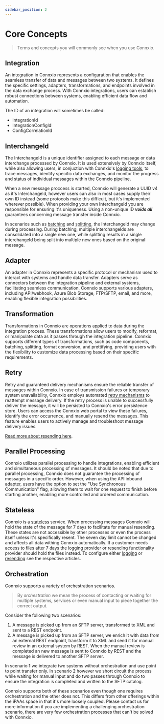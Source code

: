 ```yaml
---
sidebar_position: 2
---
```


# Core Concepts
> Terms and concepts you will commonly see when you use Connxio.

## Integration

An integration in Connxio represents a configuration that enables the seamless transfer of data and messages between two systems. It defines the specific settings, adapters, transformations, and endpoints involved in the data exchange process. With Connxio integrations, users can establish robust connections between systems, enabling efficient data flow and automation.

The ID of an integration will sometimes be called:
- IntegrationId
- IntegrationConfigId
- ConfigCorrelationId

## InterchangeId

The InterchangeId is a unique identifier assigned to each message or data interchange processed by Connxio. It is used extensively by Connxio itself, while also allowing users, in conjuction with Connxio's [logging tools](/integrations/logging), to trace messages, identify specific data exchanges, and monitor the progress and status of individual messages within the Connxio pipeline.

When a new message proccess is started, Connxio will generate a UUID v4 as it's InterchangeId, however users can also in most cases supply their own ID instead (some protocols make this difficult, but it's implemented wherever possible). When providing your own InterchangeId you are responsible for ensuring it's uniqueness. Using a non-unique ID **_voids all_** guarantees concerning message transfer inside Connxio.

In scenarios such as [batching](/integrations/transformation/batching) and [splitting](/integrations/transformation/splitting), the InterchangeId may change during processing. During batching, multiple interchangeIds are consolidated into a single new one, while splitting results in a single interchangeId being split into multiple new ones based on the original message.


## Adapter

An adapter in Connxio represents a specific protocol or mechanism used to interact with systems and handle data transfer. Adapters serve as connectors between the integration pipeline and external systems, facilitating seamless communication. Connxio supports various adapters, including API/webhook, Azure Blob Storage, FTP/SFTP, email, and more, enabling flexible integration possibilities.

## Transformation

Transformations in Connxio are operations applied to data during the integration process. These transformations allow users to modify, reformat, or manipulate data as it passes through the integration pipeline. Connxio supports different types of transformations, such as code components, batching, splitting, format conversion, and prettifying, providing users with the flexibility to customize data processing based on their specific requirements.

## Retry

Retry and guaranteed delivery mechanisms ensure the reliable transfer of messages within Connxio. In case of transmission failures or temporary system unavailability, Connxio employs automated [retry mechanisms](/integrations/retry) to reattempt message delivery. If the retry process is unable to successfully deliver the message, it will be persisted to Connxio's error persistence store. Users can access the Connxio web portal to view these failures, identify the error occurrence, and manually resend the messages. This feature enables users to actively manage and troubleshoot message delivery issues.

[Read more about resending here](/connxio-portal/connxio-resending).

## Parallel Processing

Connxio utilizes parallel processing to handle integrations, enabling efficient and simultaneous processing of messages. It should be noted that due to parallel processing, Connxio does not guarantee the processing of messages in a specific order. However, when using the API inbound adapter, users have the option to set the "Use Synchronous Communication" flag, allowing them to wait for one request to finish before starting another, enabling more controlled and ordered communication.

## Stateless

Connxio is a [stateless](https://en.wiktionary.org/wiki/stateless) service. When processing messages Connxio will hold the state of the message for 7 days to facilitate for manual resending. These states are not accessible by other processes or even the process itself unless it's specifically resent. The seven day limit cannot be changed and affects all data withing Connxio automatically. If a customer needs access to files after 7 days the logging provider or resending functionality provider should hold the files instead. To configure either [logging](/integrations/logging) or [resending](/connxio-portal/resending-api) see the respective articles.

## Orchestration

Connxio supports a variety of orchestration scenarios.

> By _orchestration_ we mean the process of contacting or waiting for multiple systems, services or even manual input to piece together the correct output.

Consider the following two scenarios:

1. A message is picked up from an SFTP server, transformed to XML and sent to a REST endpoint.
2. A message is picked up from an SFTP server, we enrich it with data from an external REST endpoint, transform it to XML and send it for manual review in an external system by REST. When the manual review is completed an new message is sent to Connxio by REST and the message is delivered to another SFTP server.

In scenario 1 we integrate two systems without orchestration and use point to point transfer only. In scenario 2 however we short circuit the process while waiting for manual input and do two passes through Connxio to ensure the integration is completed and written to the SFTP catalog.

Connxio supports both of these scenarios even though one requires orchestration and the other does not. This differs from other offerings within the iPAAs space in that it's more loosely coupled. Please contact us for more information if you are implementing a challenging orchestration scenario, there are very few orchestration processes that can't be solved with Connxio.
